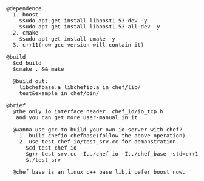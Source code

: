 ﻿<pre>
@dependence
  1. boost
    $sudo apt-get install liboost1.53-dev -y
    $sudo apt-get install liboost1.53-all-dev -y
  2. cmake
    $sudo apt-get install cmake -y
  3. c++11(now gcc version will contain it)

@build
  $cd build
  $cmake . && make

  @build out:
    libchefbase.a libchefio.a in chef/lib/
    test&example in chef/bin/

@brief
  @the only io interface header: chef_io/io_tcp.h
   and you can get more user-manual in it

  @wanna use gcc to build your own io-server with chef?
    1. build chefio chefbase(follow the above operation)
    2. use test_chef_io/test_srv.cc for demonstration
      $cd test_chef_io
      $g++ test_srv.cc -I../chef_io -I../chef_base -std=c++11 -L../lib -lchefio -lchefbase -lboost_thread -lboost_system -lboost_date_time -o test_srv
      $./test_srv

  @chef_base is an linux c++ base lib,i pefer boost now.
</pre>
